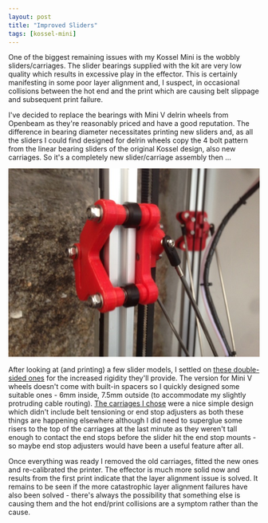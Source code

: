```yaml
---
layout: post
title: "Improved Sliders"
tags: [kossel-mini]
---
```


One of the biggest remaining issues with my Kossel Mini is the wobbly sliders/carriages.  The slider bearings supplied with the kit are very low quality which results in excessive play in the effector.  This is certainly manifesting in some poor layer alignment and, I suspect, in occasional collisions between the hot end and the print which are causing belt slippage and subsequent print failure.

I've decided to replace the bearings with Mini V delrin wheels from Openbeam as they're reasonably priced and have a good reputation.  The difference in bearing diameter necessitates printing new sliders and, as all the sliders I could find designed for delrin wheels copy the 4 bolt pattern from the linear bearing sliders of the original Kossel design, also new carriages.  So it's a completely new slider/carriage assembly then ...

![](/images/kossel-mini/IMG_0068.tn.jpg)

After looking at (and printing) a few slider models, I settled on [these double-sided ones](http://www.thingiverse.com/thing:1318312) for the increased rigidity they'll provide.  The version for Mini V wheels doesn't come with built-in spacers so I quickly designed some suitable ones - 6mm inside, 7.5mm outside (to accommodate my slightly protruding cable routing).  [The carriages I chose](http://www.thingiverse.com/thing:121832) were a nice simple design which didn't include belt tensioning or end stop adjusters as both these things are happening elsewhere although I did need to superglue some risers to the top of the carriages at the last minute as they weren't tall enough to contact the end stops before the slider hit the end stop mounts - so maybe end stop adjusters would have been a useful feature after all.

Once everything was ready I removed the old carriages, fitted the new ones and re-calibrated the printer.  The effector is much more solid now and results from the first print indicate that the layer alignment issue is solved.  It remains to be seen if the more catastrophic layer alignment failures have also been solved - there's always the possibility that something else is causing them and the hot end/print collisions are a symptom rather than the cause.
